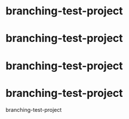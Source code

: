 # branching-test-project
# branching-test-project
# branching-test-project
# branching-test-project
branching-test-project
